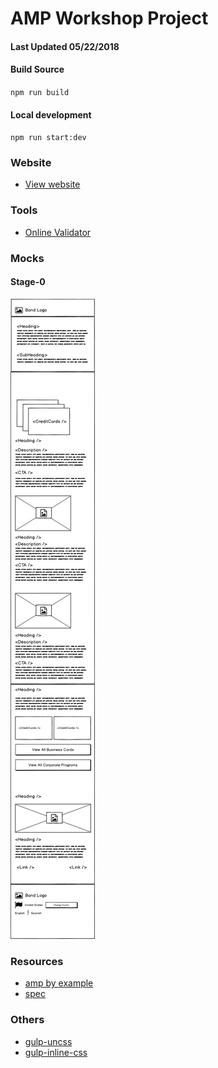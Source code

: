 # AMP Workshop Project

#### Last Updated 05/22/2018

#### Build Source
`npm run build`

#### Local development
`npm run start:dev`

### Website
- [View website](https://still-crag-63043.herokuapp.com/)

### Tools
- [Online Validator](https://validator.ampproject.org/)


### Mocks

#### Stage-0
![alt text](./Stage01-mocks.png "Stage01-mocks")

### Resources
- [amp by example](https://ampbyexample.com/)
- [spec](https://www.ampproject.org/docs/fundamentals/spec#html-tags)

### Others
- [gulp-uncss](https://github.com/ben-eb/gulp-uncss)
- [gulp-inline-css](https://github.com/jonkemp/gulp-inline-css)

